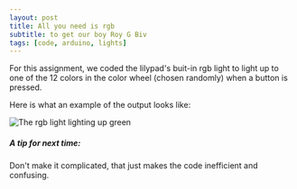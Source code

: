 ```yaml
---
layout: post
title: All you need is rgb
subtitle: to get our boy Roy G Biv
tags: [code, arduino, lights]
---
```


For this assignment, we coded the lilypad's buit-in rgb light to light up to one of the 12 colors in the color wheel (chosen randomly) when a button is pressed. 


Here is what an example of the output looks like:

![The rgb light lighting up green](http://www.21mdr1.github.io/img/random_colors_output.jpg)


##### A tip for next time:
Don't make it complicated, that just makes the code inefficient and confusing.


